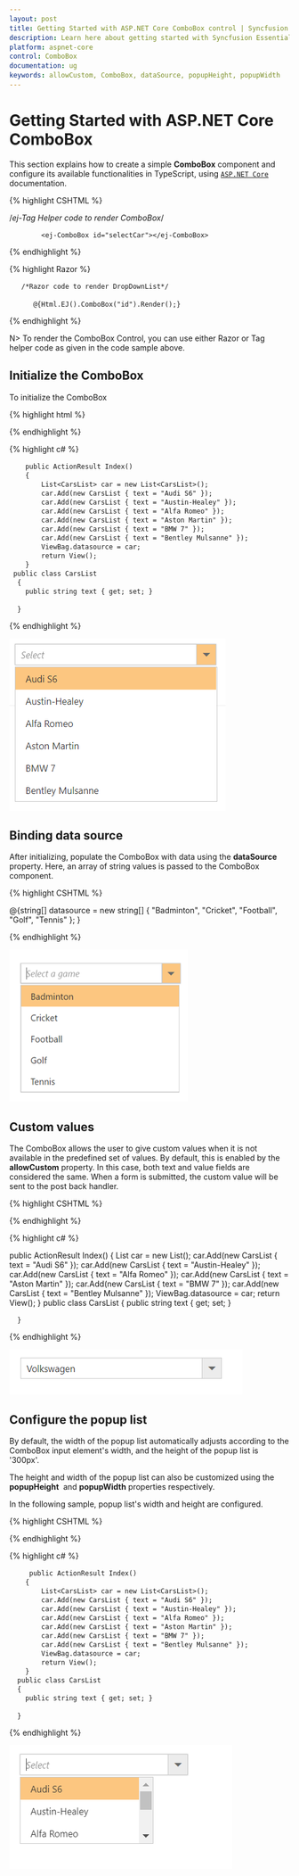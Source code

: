 ```yaml
---
layout: post
title: Getting Started with ASP.NET Core ComboBox control | Syncfusion
description: Learn here about getting started with Syncfusion Essential Studio ASP.NET Core ComboBox control, its elements, and more.
platform: aspnet-core
control: ComboBox
documentation: ug
keywords: allowCustom, ComboBox, dataSource, popupHeight, popupWidth
---
```


# Getting Started with ASP.NET Core ComboBox

This section explains how to create a simple **ComboBox** component and configure its available functionalities in TypeScript, using [`ASP.NET Core`](https://help.syncfusion.com/aspnet-core/gettingstarted/getting-started-1-1-0) documentation.

{% highlight CSHTML %}
  
   /*ej-Tag Helper code to render ComboBox*/

            <ej-ComboBox id="selectCar"></ej-ComboBox>

       
  {% endhighlight  %}

  {% highlight Razor %}
  
       /*Razor code to render DropDownList*/

          @{Html.EJ().ComboBox("id").Render();}

  {% endhighlight  %}

N> To render the ComboBox Control, you can use either Razor or Tag helper code as given in the code sample above.

## Initialize the ComboBox

To initialize the ComboBox

{% highlight html %}

<div class="frame">
        <div class="control"> 
        <ej-combo-box id="select" datasource="(IEnumerable<CarsList>)ViewBag.datasource" placeholder="Select">
        <e-combo-box-fields text="text" />
    </ej-combo-box>
        </div>
    </div>

{% endhighlight %}

{% highlight c# %}

        public ActionResult Index()
        {
            List<CarsList> car = new List<CarsList>();
            car.Add(new CarsList { text = "Audi S6" });
            car.Add(new CarsList { text = "Austin-Healey" });
            car.Add(new CarsList { text = "Alfa Romeo" });
            car.Add(new CarsList { text = "Aston Martin" });
            car.Add(new CarsList { text = "BMW 7" });
            car.Add(new CarsList { text = "Bentley Mulsanne" });
            ViewBag.datasource = car;
            return View();
        }
     public class CarsList
      {
        public string text { get; set; }

      }
       
  {% endhighlight  %}

![Getting-Started_images](Combobox_getting_started_images/Getting-Started.png)

## Binding data source

After initializing, populate the ComboBox with data using the **dataSource** property. Here, an array of string values is passed to the ComboBox component.

{% highlight CSHTML %}

 @{string[] datasource = new string[] { "Badminton", "Cricket", "Football", "Golf", "Tennis" };
    }
    <div class="frame">
        <div class="control"> 
        <ej-combo-box id="selectCar" datasource="datasource" placeholder="Select">
            <e-combo-box-fields text="text"/>
        </ej-combo-box>
        </div>
    </div>

{% endhighlight %}


![Combobox_getting_started_images1](Combobox_getting_started_images/Getting-Started1.png)


## Custom values

The ComboBox allows the user to give custom values when it is not available in the predefined set of values. By default, this is enabled by the **allowCustom** property. In this case, both text and value fields are considered the same. When a form is submitted, the custom value will be sent to the post back handler.

{% highlight CSHTML %}

<div class="frame">
        <div class="control"> 
        <ej-combo-box id="select" datasource="(IEnumerable<CarsList>)ViewBag.datasource" allow-custom="true" placeholder="Select">
            <e-combo-box-fields text="text" value="id"/>
        </ej-combo-box>
        </div>
    </div>

{% endhighlight %}

{% highlight c# %}

   public ActionResult Index()
        {
            List<CarsList> car = new List<CarsList>();
            car.Add(new CarsList { text = "Audi S6" });
            car.Add(new CarsList { text = "Austin-Healey" });
            car.Add(new CarsList { text = "Alfa Romeo" });
            car.Add(new CarsList { text = "Aston Martin" });
            car.Add(new CarsList { text = "BMW 7" });
            car.Add(new CarsList { text = "Bentley Mulsanne" });
            ViewBag.datasource = car;
            return View();
        }
     public class CarsList
      {
        public string text { get; set; }

      }
  {% endhighlight  %}

![Combobox_getting_started_images1](Combobox_getting_started_images/Combobox_data_binding_img1.png)

## Configure the popup list

By default, the width of the popup list automatically adjusts according to the ComboBox input element's width, and the height of the popup list is '300px'.

The height and width of the popup list can also be customized using the **popupHeight** &nbsp;and **popupWidth** properties respectively.

In the following sample, popup list's width and height are configured.

{% highlight CSHTML %}

<div class="frame">
        <div class="control"> 
        <ej-combo-box id="select" datasource="(IEnumerable<CarsList>)ViewBag.datasource" popup-height="100px" popup-width="200px" placeholder="Select">
            <e-combo-box-fields text="text" value="id"/>
        </ej-combo-box>
        </div>
    </div>

{% endhighlight %}

{% highlight c# %}

  
         public ActionResult Index()
        {
            List<CarsList> car = new List<CarsList>();
            car.Add(new CarsList { text = "Audi S6" });
            car.Add(new CarsList { text = "Austin-Healey" });
            car.Add(new CarsList { text = "Alfa Romeo" });
            car.Add(new CarsList { text = "Aston Martin" });
            car.Add(new CarsList { text = "BMW 7" });
            car.Add(new CarsList { text = "Bentley Mulsanne" });
            ViewBag.datasource = car;
            return View();
        }
      public class CarsList
      {
        public string text { get; set; }

      }
  {% endhighlight  %}

![Combobox_getting_started_images](Combobox_getting_started_images/popup.png)

